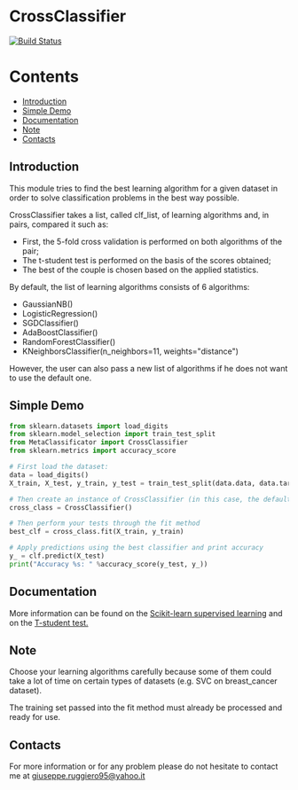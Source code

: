 # CrossClassifier
[![Build Status](https://travis-ci.org/mikel/mail.svg?branch=master)](https://travis-ci.org/mikel/mail)

# Contents
* [Introduction](#introduction)
* [Simple Demo](#simple-demo)
* [Documentation](#documentation)
* [Note](#note)
* [Contacts](#contacts)

## Introduction
This module tries to find the best learning algorithm for a given dataset in order to solve classification problems in the best way possible. 

CrossClassifier takes a list, called clf_list, of learning algorithms and, in pairs, compared it such as:
- First, the 5-fold cross validation is performed on both algorithms of the pair;
- The t-student test is performed on the basis of the scores obtained;
- The best of the couple is chosen based on the applied statistics.

By default, the list of learning algorithms consists of 6 algorithms:
- GaussianNB()
- LogisticRegression()
- SGDClassifier()
- AdaBoostClassifier()
- RandomForestClassifier()
- KNeighborsClassifier(n_neighbors=11, weights="distance")

However, the user can also pass a new list of algorithms if he does not want to use the default one.

## Simple Demo

```python
from sklearn.datasets import load_digits
from sklearn.model_selection import train_test_split
from MetaClassificator import CrossClassifier
from sklearn.metrics import accuracy_score

# First load the dataset:
data = load_digits()
X_train, X_test, y_train, y_test = train_test_split(data.data, data.target, test_size=0.3)

# Then create an instance of CrossClassifier (in this case, the default list described above is used)
cross_class = CrossClassifier()

# Then perform your tests through the fit method
best_clf = cross_class.fit(X_train, y_train)

# Apply predictions using the best classifier and print accuracy
y_ = clf.predict(X_test)
print("Accuracy %s: " %accuracy_score(y_test, y_))
```
## Documentation
More information can be found on the [Scikit-learn supervised learning](http://scikit-learn.org/stable/supervised_learning.html#supervised-learning) and on the [T-student test.](https://docs.scipy.org/doc/scipy-0.14.0/reference/generated/scipy.stats.ttest_ind.html)

## Note
Choose your learning algorithms carefully because some of them could take a lot of time on certain types of datasets (e.g. SVC on breast_cancer dataset). 

The training set passed into the fit method must already be processed and ready for use.

## Contacts
For more information or for any problem please do not hesitate to contact me at giuseppe.ruggiero95@yahoo.it
